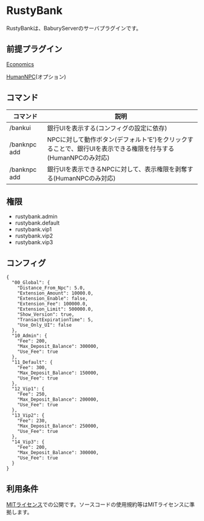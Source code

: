 # RustyBank
RustyBankは、BaburyServerのサーバプラグインです。

## 前提プラグイン
[Economics](https://umod.org/plugins/economics)

[HumanNPC](https://umod.org/plugins/human-npc)(オプション)

## コマンド
|コマンド|説明|
|----|----|
|/bankui|銀行UIを表示する(コンフィグの設定に依存)|
|/banknpc add|NPCに対して動作ボタン(デフォルト'E')をクリックすることで、銀行UIを表示できる権限を付与する(HumanNPCのみ対応)|
|/banknpc add|銀行UIを表示できるNPCに対して、表示権限を剥奪する(HumanNPCのみ対応)|

## 権限

- rustybank.admin
- rustybank.default
- rustybank.vip1
- rustybank.vip2
- rustybank.vip3

## コンフィグ
~~~
{
  "00_Global": {
    "Distance_From_Npc": 5.0,
    "Extension_Amount": 10000.0,
    "Extension_Enable": false,
    "Extension_Fee": 100000.0,
    "Extension_Limit": 500000.0,
    "Show_Version": true,
    "TransactExpirationTime": 5,
    "Use_Only_UI": false
  },
  "10_Admin": {
    "Fee": 200,
    "Max_Deposit_Balance": 300000,
    "Use_Fee": true
  },
  "11_Default": {
    "Fee": 300,
    "Max_Deposit_Balance": 150000,
    "Use_Fee": true
  },
  "12_Vip1": {
    "Fee": 250,
    "Max_Deposit_Balance": 200000,
    "Use_Fee": true
  },
  "13_Vip2": {
    "Fee": 230,
    "Max_Deposit_Balance": 250000,
    "Use_Fee": true
  },
  "14_Vip3": {
    "Fee": 200,
    "Max_Deposit_Balance": 300000,
    "Use_Fee": true
  }
}
~~~

## 利用条件
[MITライセンス](https://github.com/babusan77/RustyBank/blob/main/LICENSE)での公開です。ソースコードの使用規約等はMITライセンスに準拠します。
